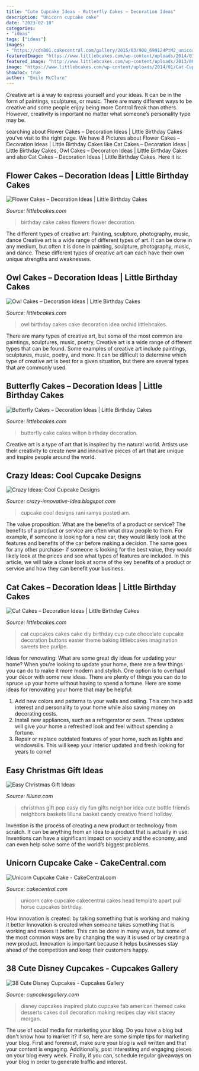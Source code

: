 ```yaml
---
title: "Cute Cupcake Ideas - Butterfly Cakes – Decoration Ideas"
description: "Unicorn cupcake cake"
date: "2023-02-10"
categories:
- "ideas"
tags: ["ideas"]
images:
- "https://cdn001.cakecentral.com/gallery/2015/03/900_699124PtM2_unicorn-cupcake-cake.jpg"
featuredImage: "https://www.littlebcakes.com/wp-content/uploads/2014/01/Cat-Cup-Cakes.jpg"
featured_image: "http://www.littlebcakes.com/wp-content/uploads/2013/08/Owl-Birthday-Cake-Ideas.jpg"
image: "https://www.littlebcakes.com/wp-content/uploads/2014/01/Cat-Cup-Cakes.jpg"
ShowToc: true
author: "Emile McClure"
---
```



Creative art is a way to express yourself and your ideas. It can be in the form of paintings, sculptures, or music. There are many different ways to be creative and some people enjoy being more Control freak than others. However, creativity is important no matter what someone’s personality type may be.

	

		
searching about Flower Cakes – Decoration Ideas | Little Birthday Cakes you've visit to the right page. We have 8 Pictures about Flower Cakes – Decoration Ideas | Little Birthday Cakes like Cat Cakes – Decoration Ideas | Little Birthday Cakes, Owl Cakes – Decoration Ideas | Little Birthday Cakes and also Cat Cakes – Decoration Ideas | Little Birthday Cakes. Here it is:
		
    
## Flower Cakes – Decoration Ideas | Little Birthday Cakes

<img loading=lazy src="https://www.littlebcakes.com/wp-content/uploads/2013/08/Birthday-Cake-Flowers-852x1024.jpg" onerror="this.onerror=null;this.src='https://tse1.mm.bing.net/th?id=OIP.kUUE9Xk15E04pWtAA3zL_QHaI5&amp;pid=15.1';" alt="Flower Cakes – Decoration Ideas | Little Birthday Cakes">

_Source: littlebcakes.com_

>birthday cake cakes flowers flower decoration. 

	

The different types of creative art: Painting, sculpture, photography, music, dance
Creative art is a wide range of different types of art. It can be done in any medium, but often it is done in painting, sculpture, photography, music, and dance. These different types of creative art can each have their own unique strengths and weaknesses.

    
## Owl Cakes – Decoration Ideas | Little Birthday Cakes

<img loading=lazy src="http://www.littlebcakes.com/wp-content/uploads/2013/08/Owl-Birthday-Cake-Ideas.jpg" onerror="this.onerror=null;this.src='https://tse2.mm.bing.net/th?id=OIP.xz3m0Ly-0sx_4Y3ufCaAPQHaKd&amp;pid=15.1';" alt="Owl Cakes – Decoration Ideas | Little Birthday Cakes">

_Source: littlebcakes.com_

>owl birthday cakes cake decoration idea orchid littlebcakes. 

	

There are many types of creative art, but some of the most common are paintings, sculptures, music, poetry,
Creative art is a wide range of different types that can be found. Some examples of creative art include paintings, sculptures, music, poetry, and more. It can be difficult to determine which type of creative art is best for a given situation, but there are several types that are commonly used.

    
## Butterfly Cakes – Decoration Ideas | Little Birthday Cakes

<img loading=lazy src="https://www.littlebcakes.com/wp-content/uploads/2013/08/Wilton-Butterfly-Cake.jpg" onerror="this.onerror=null;this.src='https://tse1.mm.bing.net/th?id=OIP.OkvQwZEFyzYQ4fv9-a2OPwHaIu&amp;pid=15.1';" alt="Butterfly Cakes – Decoration Ideas | Little Birthday Cakes">

_Source: littlebcakes.com_

>butterfly cake cakes wilton birthday decoration. 

	

Creative art is a type of art that is inspired by the natural world. Artists use their creativity to create new and innovative pieces of art that are unique and inspire people around the world.

    
## Crazy Ideas: Cool Cupcake Designs

<img loading=lazy src="http://4.bp.blogspot.com/-BSBc9hRYGNs/UNmFU8DdT8I/AAAAAAAAkb4/QwKuNGLYfvE/s1600/spidy-cupcake.jpg" onerror="this.onerror=null;this.src='https://tse3.mm.bing.net/th?id=OIP.UvUG0J2dTTd0C4CSaCv1LwHaLH&amp;pid=15.1';" alt="Crazy Ideas: Cool Cupcake Designs">

_Source: crazy-innovative-idea.blogspot.com_

>cupcake cool designs rani ramya posted am. 

	

The value proposition: What are the benefits of a product or service?
The benefits of a product or service are often what draw people to them. For example, if someone is looking for a new car, they would likely look at the features and benefits of the car before making a decision. The same goes for any other purchase- if someone is looking for the best value, they would likely look at the prices and see what types of features are included. In this article, we will take a closer look at some of the key benefits of a product or service and how they can benefit your business.

    
## Cat Cakes – Decoration Ideas | Little Birthday Cakes

<img loading=lazy src="https://www.littlebcakes.com/wp-content/uploads/2014/01/Cat-Cup-Cakes.jpg" onerror="this.onerror=null;this.src='https://tse4.mm.bing.net/th?id=OIP.OVgLEcvkMvxQUNNbj3-tJwHaE8&amp;pid=15.1';" alt="Cat Cakes – Decoration Ideas | Little Birthday Cakes">

_Source: littlebcakes.com_

>cat cupcakes cakes cake diy birthday cup cute chocolate cupcake decoration buttons easter theme baking littlebcakes imagination sweets tree purlpe. 

	

Ideas for renovating: What are some great diy ideas for updating your home?
When you're looking to update your home, there are a few things you can do to make it more modern and stylish. One option is to overhaul your décor with some new ideas. There are plenty of things you can do to spruce up your home without having to spend a fortune. Here are some ideas for renovating your home that may be helpful: 
1. Add new colors and patterns to your walls and ceiling. This can help add interest and personality to your home while also saving money on decorating costs. 
2. Install new appliances, such as a refrigerator or oven. These updates will give your home a refreshed look and feel without spending a fortune. 
3. Repair or replace outdated features of your home, such as lights and windowsills. This will keep your interior updated and fresh looking for years to come! 

    
## Easy Christmas Gift Ideas

<img loading=lazy src="http://lilluna.com/wp-content/uploads/2012/12/Christmas-Pop-Bottle-Set.-This-is-such-a-cute-and-easy-Neighbor-and-Friend-Christmas-gift-idea.-lilluna.com-1.jpg" onerror="this.onerror=null;this.src='https://tse4.mm.bing.net/th?id=OIP.rLO-XgptUwkwIGm5DmZnewHaLE&amp;pid=15.1';" alt="Easy Christmas Gift Ideas">

_Source: lilluna.com_

>christmas gift pop easy diy fun gifts neighbor idea cute bottle friends neighbors baskets lilluna basket candy creative friend holiday. 

	

Invention is the process of creating a new product or technology from scratch. It can be anything from an idea to a product that is actually in use. Inventions can have a significant impact on society and the economy, and can even help solve some of the world’s biggest problems.

    
## Unicorn Cupcake Cake - CakeCentral.com

<img loading=lazy src="https://cdn001.cakecentral.com/gallery/2015/03/900_699124PtM2_unicorn-cupcake-cake.jpg" onerror="this.onerror=null;this.src='https://tse3.mm.bing.net/th?id=OIP.xWPF_T7rDiRjeQofoSoEvgHaJ4&amp;pid=15.1';" alt="Unicorn Cupcake Cake - CakeCentral.com">

_Source: cakecentral.com_

>unicorn cake cupcake cakecentral cakes head template apart pull horse cupcakes birthday. 

	

How innovation is created: by taking something that is working and making it better
Innovation is created when someone takes something that is working and makes it better. This can be done in many ways, but some of the most common ways are by changing the way it is used or by creating a new product. Innovation is important because it helps businesses stay ahead of the competition and keep their customers happy.

    
## 38 Cute Disney Cupcakes - Cupcakes Gallery

<img loading=lazy src="https://www.cupcakesgallery.com/wp-content/uploads/2015/10/Disney-Inspired-Cupcakes.jpg" onerror="this.onerror=null;this.src='https://tse1.mm.bing.net/th?id=OIP.ISi6AepBtGmuZn_eGbDiMgHaG8&amp;pid=15.1';" alt="38 Cute Disney Cupcakes - Cupcakes Gallery">

_Source: cupcakesgallery.com_

>disney cupcakes inspired pluto cupcake fab american themed cake desserts cakes doll decoration making recipes clay visit stacey morgan. 

	

The use of social media for marketing your blog.
Do you have a blog but don't know how to market it? If so, here are some simple tips for marketing your blog. First and foremost, make sure your blog is well written and that your content is engaging. Additionally, post interesting and engaging pieces on your blog every week. Finally, if you can, schedule regular giveaways on your blog in order to generate traffic and interest.

